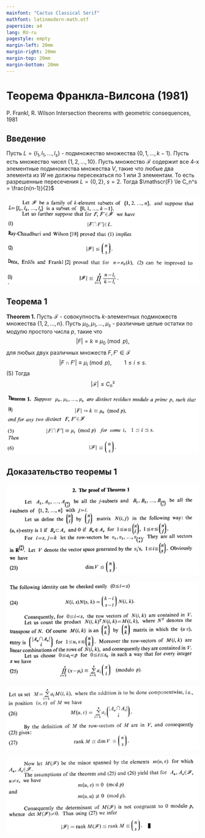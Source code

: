 ```yaml
---
mainfont: "Cactus Classical Serif"
mathfont: latinmodern-math.otf
papersize: a4
lang: RU-ru
pagestyle: empty
margin-left: 20mm
margin-right: 20mm
margin-top: 20mm
margin-bottom: 20mm
---
```


# Теорема Франкла-Вилсона (1981)

P. Frankl, R. Wilson Intersection theorems with geometric consequences, 1981

## Введение

Пусть $L=\{l_1, l_1, ..., l_s\}$ - подмножество множества $\{0,1, ..., k-1\}$. Пусть есть множество чисел $\{1,2,...,10\}$. Пусть множество $\mathscr{F}$ содержит все 4-х элементные подмножества множества $V$, такие что любые два элемента из $W$ не должны пересекаться по 1 или 3 элементам. То есть разрешенные пересечения $L=\{0,2\}$, $s=2$. Тогда $\mathscr{F} \le C_n^s = \frac{n(n-1)}{2}$



![](th-0.png)

## Теорема 1

**Theorem 1.** Пусть $\mathscr{F}$ - совокупность $k$-элементных подмножеств множества $\{1,2, ..., n\}$. Пусть $\mu_0, \mu_1, ..., \mu_s$ - различные целые остатки по модулю простого числа $р$, такие что
$$|F| = k \equiv \mu_0 \pmod{p},\tag{4}$$
для любых двух различных множеств $F, F' \in \mathscr{F}$
$$|F \cap F'| \equiv \mu_i \pmod{р},\quad\quad 1\le i \le s. \tag{5}$$ 
(5)
Тогда
$$\mathscr{|F|} \le C_{n}^{s}$$


![](th-1.png)

## Доказательство теоремы 1

![](th-2.png)

![](th-3.png)

![](th-4.png)

![](th-5.png)

